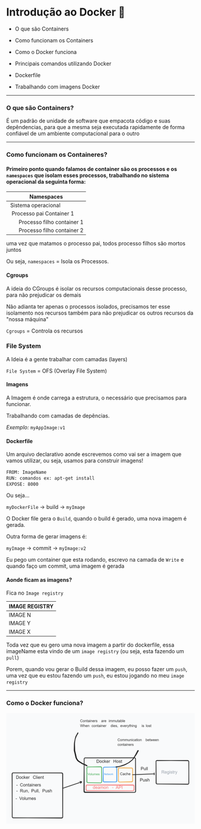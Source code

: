 # Introdução ao Docker 🐋

- O que são Containers

- Como funcionam os Containers

- Como o Docker funciona

- Principais comandos utilizando Docker

- Dockerfile

- Trabalhando com imagens Docker

---

### O que são Containers?

É um padrão de unidade de software que empacota código e suas depêndencias, para que a mesma seja executada rapidamente de forma confiável de um ambiente computacional para o outro

---

### Como funcionam os Containeres?


#### Primeiro ponto quando falamos de container são os processos e os `namespaces` que isolam esses processos, trabalhando no sistema operacional da seguinta forma:

| Namespaces                                                           |
|----------------------------------------------------------------------|
| &nbsp;Sistema operacional                                            |
| &nbsp;&nbsp;Processo pai Container 1                                 |
| &nbsp;&nbsp;&nbsp;&nbsp;&nbsp;&nbsp;&nbsp;Processo filho container 1 |
| &nbsp;&nbsp;&nbsp;&nbsp;&nbsp;&nbsp;&nbsp;Processo filho container 2 |

uma vez que matamos o processo pai, todos processo filhos são mortos juntos

Ou seja, `namespaces` = Isola os Processos.

#### Cgroups

A ideia do CGroups é isolar os recursos computacionais desse processo, para não prejudicar os demais

Não adianta ter apenas o processos isolados, precisamos ter esse isolamento nos recursos também para não prejudicar os outros recursos da "nossa máquina"

`Cgroups` = Controla os recursos


### File System

A Ideia é a gente trabalhar com camadas (layers)

`File System` = OFS (Overlay File System)


#### Imagens

A Imagem é onde carrega a estrutura, o necessário que precisamos para funcionar.

Trabalhando com camadas de depências.

_Exemplo:_ `myAppImage:v1`

#### Dockerfile

Um arquivo declarativo aonde escrevemos como vai ser a imagem que vamos utilizar, ou seja, usamos para construir imagens!

```
FROM: ImageName
RUN: comandos ex: apt-get install
EXPOSE: 8000
```

Ou seja...

`myDockerFile` -> build -> `myImage`

O Docker file gera o `Build`, quando o build é gerado, uma nova imagem é gerada.


Outra forma de gerar imagens é:

`myImage` -> commit -> `myImage:v2`

Eu pego um container que esta rodando, escrevo na camada de `Write` e quando faço um commit, uma imagem é gerada


#### Aonde ficam as imagens?

Fica no `Image registry`

| IMAGE REGISTRY |
|----------------|
| IMAGE N        |
| IMAGE Y        |
| IMAGE X        |

Toda vez que eu gero uma nova imagem a partir do dockerfile, essa imageName esta vindo de um `image registry` (ou seja, esta fazendo um `pull`)

Porem, quando vou gerar o Build dessa imagem, eu posso fazer um `push`, uma vez que eu estou fazendo um `push`, eu estou jogando no meu `image registry`

---


### Como o Docker funciona?

<img src="./How docker works.png" alt="Como docker funciona" />
